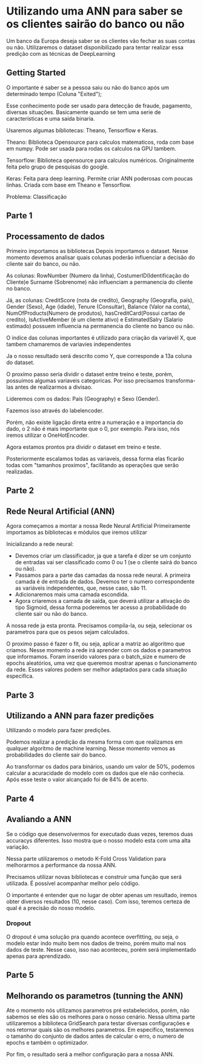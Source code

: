 # Utilizando uma ANN para saber se os clientes sairão do banco ou não

Um banco da Europa deseja saber se os clientes vão fechar as suas contas ou não. Utilizaremos o dataset disponibilizado para tentar realizar essa predição com as técnicas de DeepLearning

## Getting Started

O importante é saber se a pessoa saiu ou não do banco após um determinado tempo (Coluna "Exited");

Esse conhecimento pode ser usado para detecção de fraude, pagamento, diversas situações.
Basicamente quando se tem uma serie de características e uma saída binaria.

Usaremos algumas bibliotecas: Theano, Tensorflow e Keras.

Theano: Biblioteca Opensource para calculos matematicos, roda com base em numpy. Pode ser usada para rodas os calculos na GPU tambem. 

Tensorflow: Biblioteca opensource para calculos numéricos. Originalmente feita pelo grupo de pesquisas do google.   

Keras: Feita para deep learning. Permite criar ANN poderosas com poucas linhas. Criada com base em Theano e Tensorflow.

Problema: Classificação

## Parte 1
## Processamento de dados

Primeiro importamos as bibliotecas
Depois importamos o dataset.
Nesse momento devemos analisar quais colunas poderão influenciar a decisão do cliente sair do banco, ou não.

As colunas: RowNumber (Numero da linha), CostumerID(Identificação do Cliente)e Surname (Sobrenome) não influenciam a permanencia do cliente no banco.

Já, as colunas: CreditScore (nota de credito), Geography (Geografia, país), Gender (Sexo), Age (idade), Tenure (Consultar), Balance (Valor na conta), NumOfProducts(Numero de produtos), hasCreditCard(Possui cartao de credito), IsActiveMember (é um cliente ativo) e  EstimatedSalry (Salario estimado) possuem influencia na permanencia do cliente no banco ou não.

O indice das colunas importantes é utilizado para criação da variavél X, que tambem chamaremos de variavies independentes

Ja o nosso resultado será descrito como Y, que corresponde a 13a coluna do dataset.

O proximo passo seria dividir o dataset entre treino e teste, porém, possuimos algumas variaveis categoricas. Por isso precisamos transforma-las antes de realizarmos a divisao.

Lideremos com os dados: País (Geography) e Sexo (Gender).

Fazemos isso através do labelencoder.

Porém, não existe ligação direta entre a numeração e a importancia do dado, o 2 não é mais importante que o 0, por exemplo. Para isso, nós iremos utilizar o OneHotEncoder. 

Agora estamos prontos pra dividir o dataset em treino e teste.

Posteriormente escalamos todas as variaveis, dessa forma elas ficarão todas com "tamanhos proximos", facilitando as operações que serão realizadas.

## Parte 2
## Rede Neural Artificial (ANN)

Agora começamos a montar a nossa Rede Neural Artificial
Primeiramente importamos as bibliotecas e módulos que iremos utilizar

Inicializando a rede neural:
- Devemos criar um classificador, ja que a tarefa é dizer se um conjunto de entradas vai ser classificado como 0 ou 1 (se o cliente sairá do banco ou não).
- Passamos para a parte das camadas da nossa rede neural. A primeira camada é de entrada de dados. Devemos ter o numero correspondente as variáveis independentes, que, nesse caso, são 11.
- Adicionaremos mais uma camada escondida.
- Agora criaremos a camada de saída, que deverá utilizar a ativação do tipo Sigmoid, dessa forma poderemos ter acesso a probabilidade do cliente sair ou não do banco.


A nossa rede ja esta pronta. Precisamos compila-la, ou seja, selecionar os parametros para que os pesos sejam calculados.

O proximo passo é fazer o fit, ou seja, aplicar a matriz ao algoritmo que criamos. Nesse momento a rede irá aprender com os dados e parametros que informamos.
Foram inserido valores para o batch_size e numero de epochs aleatórios, uma vez que queremos mostrar apenas o funcionamento da rede. Esses valores podem ser melhor adaptados para cada situação especifica.

## Parte 3
## Utilizando a ANN para fazer predições

Utilizando o modelo para fazer predições.

Podemos realizar a predição da mesma forma com que realizamos em qualquer algoritmo de machine learning.
Nesse momento vemos as probabilidades do cliente sair do banco.

Ao transformar os dados para binários, usando um valor de 50%, podemos calcular a acuracidade do modelo com os dados que ele não conhecia.
Após esse teste o valor alcançado foi de 84% de acerto.

## Parte 4
## Avaliando a ANN

Se o código que desenvolvermos for executado duas vezes, teremos duas accuracys diferentes. Isso mostra que o nosso modelo esta com uma alta variação.

Nessa parte utilizaremos o metodo K-Fold Cross Validation para melhorarmos a performance da nossa ANN.

Precisamos utilizar novas bibliotecas e construir uma função que será utilizada. É possível acompanhar melhor pelo código. 

O importante é entender que no lugar de obter apenas um resultado, iremos obter diversos resultados (10, nesse caso). Com isso, teremos certeza de qual é a precisão do nosso modelo.

### Dropout

O dropout é uma solução pra quando acontece overfitting, ou seja, o modelo estar indo muito bem nos dados de treino, porém muito mal nos dados de teste. Nesse caso, isso nao aconteceu, porém será implementado apenas para aprendizado.

## Parte 5
## Melhorando os parametros (tunning the ANN)

Ate o momento nós utilizamos parametros pré estabelecidos, porém, não sabemos se eles são os melhores para o nosso cenário. Nessa ultima parte utilizaremos a biblioteca GridSearch para testar diversas configurações e nos retornar quais são os melhores parametros.
Em específico, testaremos o tamanho do conjunto de dados antes de calcular o erro, o numero de epochs e também o optimizador.

Por fim, o resultado será a melhor configuração para a nossa ANN.

